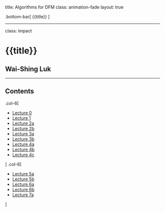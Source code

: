 title: Algorithms for DFM
class: animation-fade
layout: true

<!-- This slide will serve as the base layout for all your slides -->
.bottom-bar[
  {{title}}
]

---

class: impact

# {{title}}
## Wai-Shing Luk

---

## Contents

.col-6[

- [Lecture 0](lec00-remark.html)
- [Lecture 1](lec01-remark.html)
- [Lecture 2a](lec02a-remark.html)
- [Lecture 2b](lec02b-remark.html)
- [Lecture 3a](lec03a-remark.html)
- [Lecture 3b](lec03b-remark.html)
- [Lecture 4a](lec04a-remark.html)
- [Lecture 4b](lec04b-remark.html)
- [Lecture 4c](lec04c-remark.html)

]
.col-6[

- [Lecture 5a](lec05a-remark.html)
- [Lecture 5b](lec05b-remark.html)
- [Lecture 6a](lec06a-remark.html)
- [Lecture 6b](lec06b-remark.html)
- [Lecture 7a](lec07a-remark.html)

]

